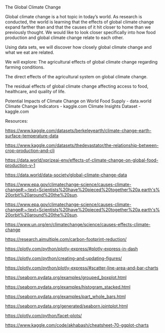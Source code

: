The Global Climate Change 

Global climate change is a hot topic in today’s world. As research is conducted, the world is learning that the effects of global climate change expand farther than and that the causes of it hit closer to home than we previously thought. We would like to look closer specifically into how food production and global climate change relate to each other. 

Using data sets, we will discover how closely global climate change and what we eat are related.

We will explore: 
The agricultural effects of global climate change regarding farming conditions.

The direct effects of the agricultural system on global climate change.

The residual effects of global climate change affecting access to food, healthcare, and quality of life.



Potential Impacts of Climate Change on World Food Supply - data.world
Climate Change Indicators - kaggle.com
Climate Insights Dataset - kaggle.com



Resources:

https://www.kaggle.com/datasets/berkeleyearth/climate-change-earth-surface-temperature-data 

https://www.kaggle.com/datasets/thedevastator/the-relationship-between-crop-production-and-cli 

https://data.world/xprizeai-env/effects-of-climate-change-on-global-food-production-v-1 

https://data.world/data-society/global-climate-change-data

https://www.epa.gov/climatechange-science/causes-climate-change#:~:text=Scientists%20have%20pieced%20together%20a,earth's%20orbit%20around%20the%20sun.

https://www.epa.gov/climatechange-science/causes-climate-change#:~:text=Scientists%20have%20pieced%20together%20a,earth's%20orbit%20around%20the%20sun.

https://www.un.org/en/climatechange/science/causes-effects-climate-change 

https://research.aimultiple.com/carbon-footprint-reduction/

https://plotly.com/python/plotly-express/#plotly-express-in-dash

https://plotly.com/python/creating-and-updating-figures/

https://plotly.com/python/plotly-express/#scatter-line-area-and-bar-charts

https://seaborn.pydata.org/examples/grouped_boxplot.html

https://seaborn.pydata.org/examples/histogram_stacked.html

https://seaborn.pydata.org/examples/part_whole_bars.html

https://seaborn.pydata.org/generated/seaborn.jointplot.html

https://plotly.com/python/facet-plots/

https://www.kaggle.com/code/akhabash/cheatsheet-70-ggplot-charts 

